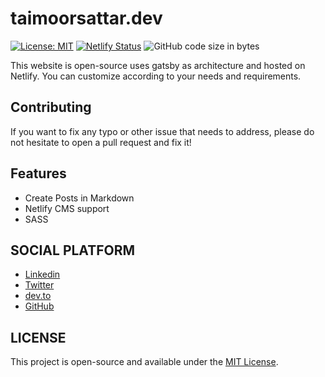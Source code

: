 # taimoorsattar.dev

[![License: MIT](https://img.shields.io/badge/License-MIT-blue.svg)](https://opensource.org/licenses/MIT)
[![Netlify Status](https://api.netlify.com/api/v1/badges/73d59fff-c709-4f1b-85b6-eb86068ea378/deploy-status)](https://app.netlify.com/sites/taimoorsattar/deploys)
<img src="https://img.shields.io/github/languages/code-size/taimoorsattar7/taimoorsattar.dev" alt="GitHub code size in bytes">

This website is open-source uses gatsby as architecture and hosted on Netlify. You can customize according to your needs and requirements.

## Contributing
If you want to fix any typo or other issue that needs to address, please do not hesitate to open a pull request and fix it!

## Features

- Create Posts in Markdown
- Netlify CMS support
- SASS

## SOCIAL PLATFORM

- [Linkedin](https://www.linkedin.com/in/taimoorsattar)
- [Twitter](https://twitter.com/taimoorsattar7)
- [dev.to](https://dev.to/taimoorsattar7)
- [GitHub](https://github.com/taimoorsattar7)

## LICENSE

This project is open-source and available under the [MIT License](LICENSE).
